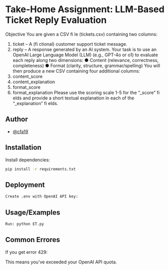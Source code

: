 
# Take-Home Assignment: LLM-Based Ticket Reply Evaluation

Objective
You are given a CSV fi le (tickets.csv) containing two columns:
1. ticket – A (fi ctional) customer support ticket message.
2. reply – A response generated by an AI system.
Your task is to use an OpenAI Large Language Model (LLM) (e.g., GPT-4o or o1) to evaluate each reply along two dimensions:
● Content (relevance, correctness, completeness)
● Format (clarity, structure, grammar/spelling)
You will then produce a new CSV containing four additional columns:
1. content_score
2. content_explanation
3. format_score
4. format_explanation
Please use the scoring scale 1-5 for the “_score” fi elds and provide a short textual explanation in each of the “_explanation” fi elds.




## Author

- [@cfa19](https://www.github.com/cfa19)


## Installation

Install dependencies:

```bash
pip install -r requirements.txt
```
    
## Deployment


```bash
Create .env with OpenAI API key:
```


## Usage/Examples

```python
Run: python ET.py
```


## Common Errores
If you get error 429: 

This means you've exceeded your OpenAI API quota. 

